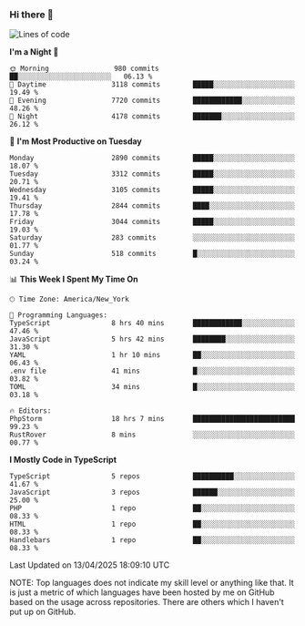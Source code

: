 ### Hi there 👋

<!--
**LynxJinxxy/LynxJinxxy** is a ✨ _special_ ✨ repository because its `README.md` (this file) appears on your GitHub profile.

Here are some ideas to get you started:

- 🔭 I’m currently working on ...
- 🌱 I’m currently learning ...
- 👯 I’m looking to collaborate on ...
- 🤔 I’m looking for help with ...
- 💬 Ask me about ...
- 📫 How to reach me: ...
- 😄 Pronouns: ...
- ⚡ Fun fact: ...
-->

<!--START_SECTION:waka-->
![Lines of code](https://img.shields.io/badge/From%20Hello%20World%20I%27ve%20Written-24.7%20million%20lines%20of%20code-blue)

**I'm a Night 🦉** 

```text
🌞 Morning                980 commits         ██░░░░░░░░░░░░░░░░░░░░░░░   06.13 % 
🌆 Daytime                3118 commits        █████░░░░░░░░░░░░░░░░░░░░   19.49 % 
🌃 Evening                7720 commits        ████████████░░░░░░░░░░░░░   48.26 % 
🌙 Night                  4178 commits        ███████░░░░░░░░░░░░░░░░░░   26.12 % 
```
📅 **I'm Most Productive on Tuesday** 

```text
Monday                   2890 commits        █████░░░░░░░░░░░░░░░░░░░░   18.07 % 
Tuesday                  3312 commits        █████░░░░░░░░░░░░░░░░░░░░   20.71 % 
Wednesday                3105 commits        █████░░░░░░░░░░░░░░░░░░░░   19.41 % 
Thursday                 2844 commits        ████░░░░░░░░░░░░░░░░░░░░░   17.78 % 
Friday                   3044 commits        █████░░░░░░░░░░░░░░░░░░░░   19.03 % 
Saturday                 283 commits         ░░░░░░░░░░░░░░░░░░░░░░░░░   01.77 % 
Sunday                   518 commits         █░░░░░░░░░░░░░░░░░░░░░░░░   03.24 % 
```


📊 **This Week I Spent My Time On** 

```text
🕑︎ Time Zone: America/New_York

💬 Programming Languages: 
TypeScript               8 hrs 40 mins       ████████████░░░░░░░░░░░░░   47.46 % 
JavaScript               5 hrs 42 mins       ████████░░░░░░░░░░░░░░░░░   31.30 % 
YAML                     1 hr 10 mins        ██░░░░░░░░░░░░░░░░░░░░░░░   06.43 % 
.env file                41 mins             █░░░░░░░░░░░░░░░░░░░░░░░░   03.82 % 
TOML                     34 mins             █░░░░░░░░░░░░░░░░░░░░░░░░   03.18 % 

🔥 Editors: 
PhpStorm                 18 hrs 7 mins       █████████████████████████   99.23 % 
RustRover                8 mins              ░░░░░░░░░░░░░░░░░░░░░░░░░   00.77 % 
```

**I Mostly Code in TypeScript** 

```text
TypeScript               5 repos             ██████████░░░░░░░░░░░░░░░   41.67 % 
JavaScript               3 repos             ██████░░░░░░░░░░░░░░░░░░░   25.00 % 
PHP                      1 repo              ██░░░░░░░░░░░░░░░░░░░░░░░   08.33 % 
HTML                     1 repo              ██░░░░░░░░░░░░░░░░░░░░░░░   08.33 % 
Handlebars               1 repo              ██░░░░░░░░░░░░░░░░░░░░░░░   08.33 % 
```




 Last Updated on 13/04/2025 18:09:10 UTC
<!--END_SECTION:waka-->
NOTE: Top languages does not indicate my skill level or anything like that. It is just a metric of which languages have been hosted by me on GitHub based on the usage across repositories. There are others which I haven't put up on GitHub.
